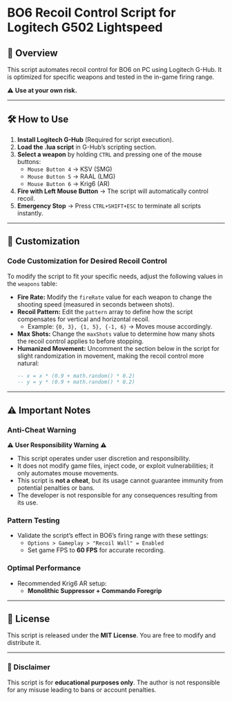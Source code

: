 # BO6 Recoil Control Script for Logitech G502 Lightspeed

## 🚀 Overview
This script automates recoil control for BO6 on PC using Logitech G-Hub. It is optimized for specific weapons and tested in the in-game firing range.

⚠️ **Use at your own risk.**

---

## 🛠️ How to Use
1. **Install Logitech G-Hub** (Required for script execution).
2. **Load the .lua script** in G-Hub’s scripting section.
3. **Select a weapon** by holding `CTRL` and pressing one of the mouse buttons:
   - `Mouse Button 4` → KSV (SMG)
   - `Mouse Button 5` → RAAL (LMG)
   - `Mouse Button 6` → Krig6 (AR)
4. **Fire with Left Mouse Button** → The script will automatically control recoil.
5. **Emergency Stop** → Press `CTRL+SHIFT+ESC` to terminate all scripts instantly.

---

## 🔧 Customization
### **Code Customization for Desired Recoil Control**
To modify the script to fit your specific needs, adjust the following values in the `weapons` table:

- **Fire Rate:** Modify the `fireRate` value for each weapon to change the shooting speed (measured in seconds between shots).
- **Recoil Pattern:** Edit the `pattern` array to define how the script compensates for vertical and horizontal recoil.
  - Example: `{0, 3}, {1, 5}, {-1, 6}` → Moves mouse accordingly.
- **Max Shots:** Change the `maxShots` value to determine how many shots the recoil control applies to before stopping.
- **Humanized Movement:** Uncomment the section below in the script for slight randomization in movement, making the recoil control more natural:
  ```lua
  -- x = x * (0.9 + math.random() * 0.2)
  -- y = y * (0.9 + math.random() * 0.2)
  ```

---

## ⚠️ Important Notes
### **Anti-Cheat Warning**
⚠️ **User Responsibility Warning** ⚠️
- This script operates under user discretion and responsibility.
- It does not modify game files, inject code, or exploit vulnerabilities; it only automates mouse movements.
- This script is **not a cheat**, but its usage cannot guarantee immunity from potential penalties or bans.
- The developer is not responsible for any consequences resulting from its use.

### **Pattern Testing**
- Validate the script’s effect in BO6’s firing range with these settings:
  - `Options > Gameplay > "Recoil Wall" = Enabled`
  - Set game FPS to **60 FPS** for accurate recording.

### **Optimal Performance**
- Recommended Krig6 AR setup:
  - **Monolithic Suppressor + Commando Foregrip**

---

## 📜 License
This script is released under the **MIT License**. You are free to modify and distribute it.

---

### 📌 Disclaimer
This script is for **educational purposes only**. The author is not responsible for any misuse leading to bans or account penalties.
